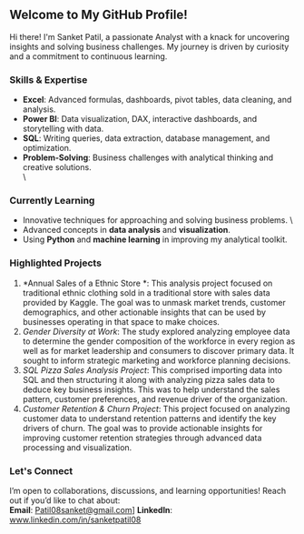 ## Welcome to My GitHub Profile!

Hi there! I'm Sanket Patil, a passionate Analyst with a knack for uncovering insights and solving business challenges. My journey is driven by curiosity and a commitment to continuous learning.  

### Skills & Expertise  
- **Excel**: Advanced formulas, dashboards, pivot tables, data cleaning, and analysis.
- **Power BI**: Data visualization, DAX, interactive dashboards, and storytelling with data.  
- **SQL**: Writing queries, data extraction, database management, and optimization.
- **Problem-Solving**: Business challenges with analytical thinking and creative solutions.  
\
### Currently Learning  
- Innovative techniques for approaching and solving business problems.  \
- Advanced concepts in **data analysis** and **visualization**.
- Using **Python** and **machine learning** in improving my analytical toolkit.

### Highlighted Projects
1. *Annual Sales of a Ethnic Store *: This analysis project focused on traditional ethnic clothing sold in a traditional store with sales data provided by Kaggle.
   The goal was to unmask market trends, customer demographics, and other actionable insights that can be used by businesses operating in that space to make choices.
3. *Gender Diversity at Work*: The study explored analyzing employee data to determine the gender composition of the workforce in every region as well as for market
   leadership and consumers to discover primary data. It sought to inform strategic marketing and workforce planning decisions.
5. *SQL Pizza Sales Analysis Project*: This comprised importing data into SQL and then structuring it along with analyzing pizza sales data to deduce key business insights.
   This was to help understand the sales pattern, customer preferences, and revenue driver of the organization.
7. *Customer Retention & Churn Project*: This project focused on analyzing customer data to understand retention patterns and identify the key drivers of churn.
   The goal was to provide actionable insights for improving customer retention strategies through advanced data processing and visualization. 

### Let's Connect  
I’m open to collaborations, discussions, and learning opportunities! Reach out if you’d like to chat about:  
**Email**: Patil08sanket@gmail.com]
**LinkedIn**: www.linkedin.com/in/sanketpatil08

